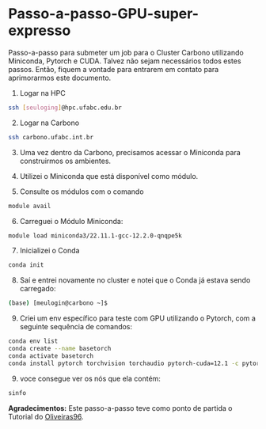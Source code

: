 # Passo-a-passo-GPU-super-expresso

Passo-a-passo para submeter um job para o Cluster Carbono utilizando Miniconda, Pytorch e CUDA. Talvez não sejam necessários todos estes passos. Então, fiquem a vontade para entrarem em contato para aprimorarmos este documento. 

1. Logar na HPC

```bash
ssh [seuloging]@hpc.ufabc.edu.br
```

2. Logar na Carbono

```bash
ssh carbono.ufabc.int.br
```

3. Uma vez dentro da Carbono, precisamos acessar o Miniconda para construirmos os ambientes. 

4. Utilizei o Miniconda que está disponível como módulo.
5.  Consulte os módulos com o comando
```bash
module avail
```
6. Carreguei o Módulo Miniconda:
```bash
module load miniconda3/22.11.1-gcc-12.2.0-qnqpe5k
```
7. Inicializei o Conda
```bash
conda init
```
 8. Saí e entrei novamente no cluster e notei que o Conda já estava sendo carregado:
```bash
(base) [meulogin@carbono ~]$
 ```
9. Criei um env específico para teste com GPU utilizando o Pytorch, com a seguinte sequência de comandos:
```bash
conda env list
conda create --name basetorch
conda activate basetorch
conda install pytorch torchvision torchaudio pytorch-cuda=12.1 -c pytorch -c nvidia
```


9.   voce consegue ver os nós que ela contém:

```bash
sinfo
 ```



**Agradecimentos:** Este passo-a-passo teve como ponto de partida o Tutorial do [Oliveiras96](https://github.com/Oliveiras96/Tutorial-espresso-2023). 

